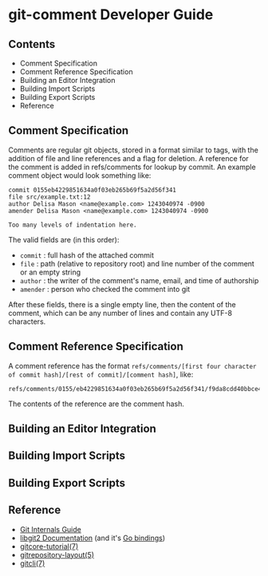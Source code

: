 # git-comment Developer Guide

## Contents

* Comment Specification
* Comment Reference Specification
* Building an Editor Integration
* Building Import Scripts
* Building Export Scripts
* Reference

## Comment Specification

Comments are regular git objects, stored in a format similar to tags,
with the addition of file and line references and a flag for deletion. A
reference for the comment is added in refs/comments for lookup by
commit. An example comment object would look something like:

```
commit 0155eb4229851634a0f03eb265b69f5a2d56f341
file src/example.txt:12
author Delisa Mason <name@example.com> 1243040974 -0900
amender Delisa Mason <name@example.com> 1243040974 -0900

Too many levels of indentation here.
```

The valid fields are (in this order):

* `commit` : full hash of the attached commit
* `file` : path (relative to repository root) and line number of the
  comment or an empty string
* `author` : the writer of the comment's name, email, and time of
  authorship
* `amender` : person who checked the comment into git

After these fields, there is a single empty line, then the content of
the comment, which can be any number of lines and contain any UTF-8
characters.

## Comment Reference Specification

A comment reference has the format `refs/comments/[first four character of commit hash]/[rest of commit]/[comment hash]`, like:

```
refs/comments/0155/eb4229851634a0f03eb265b69f5a2d56f341/f9da8cdd40bbce4c7bd1aa4e46608107184bd91c
```

The contents of the reference are the comment hash.

## Building an Editor Integration

## Building Import Scripts

## Building Export Scripts

## Reference

* [Git Internals Guide](http://www.git-scm.com/book/en/v2/Git-Internals-Plumbing-and-Porcelain)
* [libgit2 Documentation](https://libgit2.github.com) (and it's [Go bindings](http://godoc.org/github.com/libgit2/git2go))
* [gitcore-tutorial(7)](https://www.kernel.org/pub/software/scm/git/docs/gitcore-tutorial.html)
* [gitrepository-layout(5)](https://www.kernel.org/pub/software/scm/git/docs/gitrepository-layout.html)
* [gitcli(7)](https://www.kernel.org/pub/software/scm/git/docs/gitcli.html)
